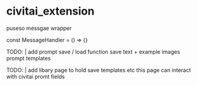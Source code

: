 # civitai_extension

puseso messgae wrapper

const MessageHandler <generic func> = () => {}

TODO: |
add prompt save / load function
save text + example images
prompt templates

TODO: |
add libary page to hold save templates etc
this page can interact with civitai promt fields

